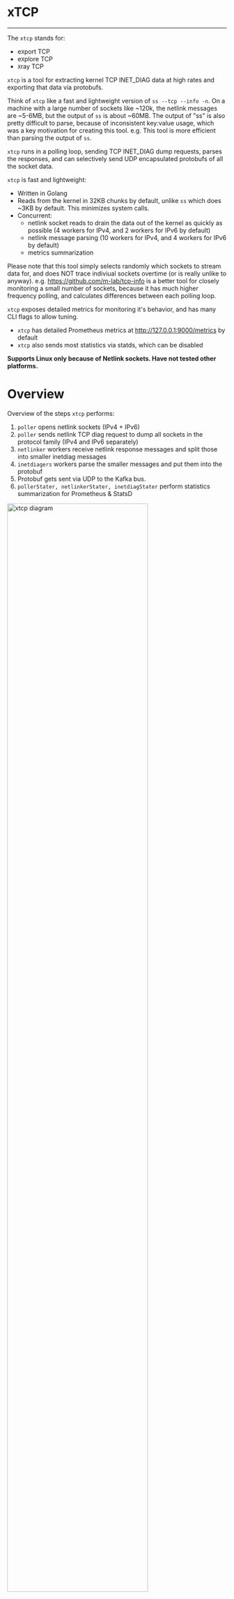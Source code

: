 # xTCP

<!--
Markdown quick reference
 https://daringfireball.net/projects/markdown/syntax#link 
-->

----

The `xtcp` stands for:
- e`X`port TCP
- e`X`plore TCP
- `X`ray TCP

`xtcp` is a tool for extracting kernel TCP INET_DIAG data at high rates and exporting that data via protobufs.

Think of `xtcp` like a fast and lightweight version of `ss --tcp --info -n`.
On a machine with a large number of sockets like ~120k, the netlink 
messages are ~5-6MB, but the output of `ss` is about ~60MB.  The output of 
"ss" is also pretty difficult to parse, because of inconsistent key:value 
usage, which was a key motivation for creating this tool.  e.g. This tool is 
more efficient than parsing the output of `ss`.

`xtcp` runs in a polling loop, sending TCP INET_DIAG dump requests, parses the responses, and can selectively send UDP encapsulated protobufs of all the socket data.

`xtcp` is fast and lightweight:
- Written in Golang
- Reads from the kernel in 32KB chunks by default, unlike `ss` which does ~3KB by default. This minimizes system calls.
- Concurrent:
  - netlink socket reads to drain the data out of the kernel as quickly as possible (4 workers for IPv4, and 2 workers for IPv6 by default)
  - netlink message parsing (10 workers for IPv4, and 4 workers for IPv6 by default)
  - metrics summarization

Please note that this tool simply selects randomly which sockets to stream data for, and does NOT trace indiviual sockets overtime (or is really unlike to anyway). e.g. https://github.com/m-lab/tcp-info is a better tool for closely monitoring a small number of sockets, because it has much higher frequency polling, and calculates differences between each polling loop.

`xtcp` exposes detailed metrics for monitoring it's behavior, and has many CLI flags to allow tuning.
- `xtcp` has detailed Prometheus metrics at http://127.0.0.1:9000/metrics by default
- `xtcp` also sends most statistics via statds, which can be disabled

**Supports Linux only because of Netlink sockets.  Have not tested other 
platforms.**


# Overview
Overview of the steps `xtcp` performs:
1. `poller` opens netlink sockets (IPv4 + IPv6)
2. `poller` sends netlink TCP diag request to dump all sockets in the protocol family (IPv4 and IPv6 separately)
3. `netlinker` workers receive netlink response messages and split those into smaller inetdiag messages
4. `inetdiagers` workers parse the smaller messages and put them into the protobuf
5. Protobuf gets sent via UDP to the Kafka bus.
6. `pollerStater, netlinkerStater, inetdiagStater` perform statistics summarization for Prometheus & StatsD

<img src="./docs/diagrams/xtcp_diagram.png" alt="xtcp diagram" width="80%" height="80%"/>

 ## xtcp.go main()
Handles the cli flags, can enable profiling, and spawns a `poller` for each protocol family that is enabled.

Key goroutine workers are:
- `poller`
- `netlinker`
- `inetdiager`
- `pollerStater, netlinkerStater, inetdiagStater`

### Layers

- xtcp.go > poller(IPv4) > netlinker > inetdiager
- xtcp.go > poller(IPv6) > netlinker > inetdiager

## Poller
The `poller` is run as a goroutine once per address family. e.g. There are normally two (x2) of these running at all times.

As described above, there's a small amount of setup, to open their own netlink socket, and to build the address family specific netlink diag dump request.  Please note we are using unsafe here, but this is the only place in the code (well, except for golang maps which use unsafe under the hood).

Then `poller(s)` run the main `time.NewTicker` loop that sends the netlink INET_DIAG dump request.  Within the loop, goroutines for the `netlinker` and `inetdiager` workers are spawned, and `poller` will manage shutting down, or not, the of the `inetdiager` workers between polling loops.  Please keep in mind that essentially the send of the netlink dump request is really what makes the entire `xtcp` do anything.

Setup steps:
1. Build the per address family netlink dump request message.  The dump request asks for everything about the socket.
2. Opens the netlink socket.  Because there is a poller per address family, there is also a socket per family.
3. If the poller is IPv6, it sleeps for half (1/2) the polling frequency, so that polls and processing are off set from IPv4.  This is to make the overall load on the hosts more even.
4. Starts the `time.NewTicker`
 
Then loops:
1. Create channels and workers as required, if they are not already running
2. Records the start time: `startPollTime = time.Now()`
3. Sends the netlink dump request
4. Starts the netlinker workers, passing them the startPollTime
5. Blocks until we receive the end time: `endPollTime = <-netlinkerRecievedDone`
6. Blocks waiting for all the netlinkers to finish ( netlinkerWG.Wait() )
7. Shuts down inetdiagers if requested to do so
8. Sends summary stats to `pollerStater`
9. Blocks waiting for the next time.NewTicker tick: `<-ticker.C`
10. (This is also where we could add a hook for a HTTP request to trigger a poll on demand)

Please note that the `poller` blocks twice (x2) during the polling loop:
- Blocks once waiting to recieve `endPollTime = <-netlinkerRecievedDone`
- Blocks again via a wait group for all the `netlinker`s to complete
This ensures we cannot start the next polling cycle before at least all the netlink messages have been read.  ( Possibly `inetdiager` could still be processing.)

### Timing of the `poller`

There are also timing points to allow monitoring of the system:
```
	var startPollTime time.Time
	var doneReceivedTime time.Time
	var finishedPollTime time.Time

  pollToDoneDuration := doneReceivedTime.Sub(startPollTime)
  pollDuration := finishedPollTime.Sub(startPollTime)
```
The Prometheus metrics have detailed poller duration summary histograms.  e.g. The following is the IPv4 poll duration summary.
```

$ curl -s http://127.0.0.1:9000/metrics 2>&1 | grep xtcp_poller_duration_summary | grep v4 | grep \"poll\"
xtcp_poller_duration_summary{af="v4",type="poll",quantile="0.25"} 0.056582379
xtcp_poller_duration_summary{af="v4",type="poll",quantile="0.5"} 0.06033625
xtcp_poller_duration_summary{af="v4",type="poll",quantile="0.75"} 0.060435775
xtcp_poller_duration_summary{af="v4",type="poll",quantile="0.9"} 0.060514099
xtcp_poller_duration_summary{af="v4",type="poll",quantile="0.99"} 0.064200384
xtcp_poller_duration_summary_sum{af="v4",type="poll"} 42.48829283100006
xtcp_poller_duration_summary_count{af="v4",type="poll"} 723
```

To ensure detection of the processing of the polling data being too slow, if the polling cycle `pollDuration` takes more than `contant pollingSafetyBuffer = 0.8` (80%) of the polling frequency ( `pollingFrequencySeconds` ) then a warning message will be emmited.  Additionally, there is a counter metric `"long_poll"` which will increment for the same reason.  It is recommended to configure alarms based on this metric (see Prometheus variable pollingLong).

```
		// Warn if the polling loop is taking more than 80% (constant) of the polling frequency
		if pollDuration > (time.Duration(float64(*pollingFrequencySeconds) * pollingSafetyBuffer)) {
			if debugLevel > 10 {
				fmt.Println("poller af:", af, "\tPOLLING IS TAKING TOO LONG!! WARNING!!")
			}
		}
```

## Netlinkers
The `netlinker` workers receive netlink message back from the kernel and send the INET_DIAG message to the `inetdiager` workers.

In more detail the `netlinkers`:
1. Receive netlink packets ( with a timeout on the recv call )
2. Split those into component netlink inetdiag messages  (~<440 bytes each: IPv4 424, or IPv6 432 on 5.4.0-42)
3. Check for "DONE" or end of packet.  In the case of "DONE", sends the `time.Now()` over the channel back to the poller.
4. Otherwise, put the useful the inet_diag messages in a slice to group them for performance before sending to `inetdiagers`.  Please note that tracing showed that using a single inet_diag message at a time definitely caused lots of context switching between the goroutines, so xtcp batches this up.

( The default netlink receive buffer size is a page size, but a CLI flag is available to allow testing of alternative sizes. )

( TODO Consider using sync pool to avoid repeated memory allocations.  See also: https://dave.cheney.net/high-performance-go-workshop/dotgo-paris.html#using_sync_pool )

Kernel traverses the TCP sockets hash table building the TCP DIAG responses in chunks of 32KB (8 x page size), then  blocks until the userland drains the socket.  This means that the entire dump does not sit in the kernel waiting to be read, instead the table is traversed as the as the data is read, so the exact time data is gathered from each socket changes.  This is why the default configuration is to build an eight (8) by page size buffer = 32KB to read into, which will minimize the number of system calls.

Currently the `netlinkers` send to the `inetdiagers` over a channel which is passes a single (x1) InetDiag message each time.  This is relatively inefficent, so the plan is to move the a slice, or maybe fixed size array, soon.  There is a metric "xtcp_netlinker_blocked" which counts how often this channel is blocked, and a summary histogram "longest_blocked_duration_summary" also shows the duration the maximum duration any netlinker is blocked on sending to the channel.

Please note by "longest", we mean the longest duration the channel was blocked for each netlinker during the netlinker's lifetime. Therefore please be careful to remember that 50th percentile is NOT the 50th percentile of the blocked duration, but the 50th percentile of the longest.

e.g. The following output shows the channel blocked counters and histogram statistics.
```
[Wed Sep 16 20:39:20] :~# curl -s http://127.0.0.1:9000/metrics 2>&1 | grep -v "#" | grep blocked
xtcp_netlinker_blocked{af="v4",id="0"} 9346
xtcp_netlinker_blocked{af="v4",id="1"} 9370
xtcp_netlinker_blocked{af="v4",id="2"} 9338
xtcp_netlinker_blocked{af="v4",id="3"} 9348
xtcp_netlinker_longest_blocked_summary{af="v4",quantile="0.5"} 0.000905675
xtcp_netlinker_longest_blocked_summary{af="v4",quantile="0.99"} 0.001136052
xtcp_netlinker_longest_blocked_summary_sum{af="v4"} 0.004010358
xtcp_netlinker_longest_blocked_summary_count{af="v4"} 4
```

## inetdiagers
The `inetdiagers` are responsible for doing the heavy lifting on parsing the INET_DIAG messages into all the little structs.  We are using specifically NOT using unsafe pointers, but using the more "golang" friendly binary.Read().

Just keeps going.  -> If there are errors parsing, the code will generally ignore this and try to keep going. It does increment a "nastyContinue" counter, which can be exposed to Prometheus to keep an eye on this.

Several of the structures need a little bit more processing which also happens in inetdiagers:
- Func swapUint16 switches around the SocketID.(Source/Dest)Ports because 
  it is __be16
- IP addresses need per family (IPv4/IPv6) special handling. Doing conversion to golang net.IP() type to allow printing here, but we actually use the bytes to put into the protobu
- sndWscale/rcvWscale are both 4 bits in the kernel, so there's a tiny amount of bitwise, to put that into uint32 for the protobuf
- Congestion control algorithm comes as a variable length C string, so we convert that to golang string. Using only the first thee (3) characters, which is mapped to enum in copyTypesToProto()

Once the data has been put into the golang types, the copyTypesToProto() function puts all the data into the protobuf.  There is a little bit of type conversion that needs to happen here because the kernel structures minimize the number of bits, using uint8 for example, while the smallest data type in protobufs is uint32.

### Sampling

There are three (x3) main message sampling/throttling points within `xtcp`:
- Frequency
    - This controls the main lopping loop, or more specifically the duration at which the INET DIAG DUMP messages are sent to the kernel.
    - The more frequent this is the more possibility we have to sample the data, but this does cause the kernel to do some work, so we don’t want it too low.
    - Riptide has been operating at a polling frequency of five  seconds (`5s`) for years, but we would like to target ten seconds (`10s`).
    - For the initial deployment, we’ll start off very gently at `30s`.
    - (Please also note that the IPv6 polling is offset by half (1/2) the polling frequency, so typical polling in frequencies >2s will not occur concurrently)
- samplingModulus
    - samplingModulus controls how many INET DIAG messages get passed from the netlinker to the inetdiager.
    - Sampling here is the earliest point in the xtcp flow that we can start to filter messages.
    - However, this modulus based filter does not allow filtering by IPs because we have not yet decoded the INET DIAG message at all, so filtering here is not really recommended.
    - The intention is to not filter at this point long term, but initially, we’ll filter at a modulus of `2`, mean `1:2` messages will be dropped.  This will have the effect of halving (½) the number of message xtcp needs to process.
- inetdiagerReportModulus
    - inetdiagerReportModulus controls the rate at which the parse INET DIAG messages that get sent to Kuka/Kafka.
    - We’re hoping to slowly increase the rate of messages we send.
    - Initially, we’ll start at a very conservative `2000`, or `1:2000`, but hope to move to `1:1000` pretty quickly, and ramp down further as confidence in the overall system increases.
    - Longer term, we'd like to add more intelligent controls over which sockets are sampled. e.g. Target:
        - Specific customer VIPs
        - Specific last/next hop ASN
        - Inter PoP traffic
        - Intra PoP traffic
        - Origin servers

The following diagram shows the sampling controls:

<img src="./docs/diagrams/xtcp_sampling.png" alt="xtcp_sampling diagram" width="75%" height="75%"/>

### Sampling 
e.g. To select all sockets
```
xtcp --frequency 10ms -inetdiagerReportModulus 1 -samplingModulus 1
```

Outstanding security controls:
- NOT chrooted


## Summary
Risk                                        | Mitigation             | Description
---                                         | ---                    | ---
System resources (processes)                | -goMaxProc             | xtcp is limited by default to 4 processes
System resources (processes)                | cgroup                 | Systemd unit file: [xtcp.service](./bundle/systemd/xtcp.service), LimitNPROC=4
System resources (RAM)                      | cgroup                 | Per systemd, MemoryHigh=1500M, MemoryMax=2G
System resources (limits)                   | systemd LimitX         | Per systemd, went to town on the [limits](https://www.freedesktop.org/software/systemd/man/systemd.exec)
System resources (protect)                  | systemd ProtectX       | Per systemd, went to town on the [Protect](https://www.freedesktop.org/software/systemd/man/systemd.exec)
System resources (Nice/Weight)              | systemd Nice/Weight    | Nice = 15, Weight=50 (default=100)
Completely disable the service               | $XTCP_DISABLED        | Env variable should be set to true=`1`, and then `systemctl restart xtcp`
frequency                                   | -frequency             | Env variable XTCP_FREQUENCY or command line -frequency
samplingModulus                             | -samplingModulus       | Env variable XTCP_SAMPLING_MODULUS or command line -samplingModulus
inetdaigerReportModulus                     | -inetdaigerReportModulus | Env variable XTCP_REPORT_MODULUS or command line -inetdaigerReportModulus
stats/UDP-packet-rate                       | <none>                 | `xtcp` has a lot of stats, and so generates a lot of UDP packets. TODO if needed. 




# Acknowledgements

Awesome Person           | Description
---                      | ---
Dave Seddon              | Initial developer
Anant Shah               | Maintainer. General advice, early python versions, and help with the first "dodgy pipeline"!
Marcus Hildum            | Golang and profile advice
Marc Hasson              | Kernel netlink stuffs
Dave Andrews             | Pushing for getting an early version to prod, then iterating
Matthew Wodrich          | For helping with early work on the "ss"" parsing, before transitioning to xtcp. Bash fun
Reed Morrison            | Protobuf help and general golang structure advice
Corey Kasten             | Protobuf help and general golang structure advice
Michael Ballard          | Golang and bash fun
Marcel Flores            | Data insights, sampling improvements, applicability of xtcp data